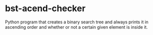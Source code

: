 # bst-acend-checker
Python program that creates a binary search tree and always prints it in ascending order and whether or not a certain given element is inside it.
